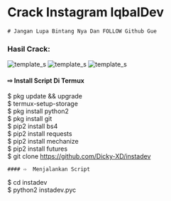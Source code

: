 # Crack Instagram IqbalDev
```
# Jangan Lupa Bintang Nya Dan FOLLOW Github Gue
```
### Hasil Crack:
![template_s](https://github.com/Dicky-XD/instadev/blob/main/Screenshot_2022-02-21_063718.jpg)
![template_s](https://github.com/Dicky-XD/instadev/blob/main/Screenshot_2022-02-20_214640.jpg)
![template_s](https://github.com/Dicky-XD/instadev/blob/main/Screenshot_2022-02-21_153523.jpg)
#### ⇨  Install Script Di Termux
$ pkg update && upgrade  
$ termux-setup-storage  
$ pkg install python2  
$ pkg install git  
$ pip2 install bs4  
$ pip2 install requests  
$ pip2 install mechanize  
$ pip2 install futures    
$ git clone https://github.com/Dicky-XD/instadev  
```
#### ⇨  Menjalankan Script
```
$ cd instadev  
$ python2 instadev.pyc
```

